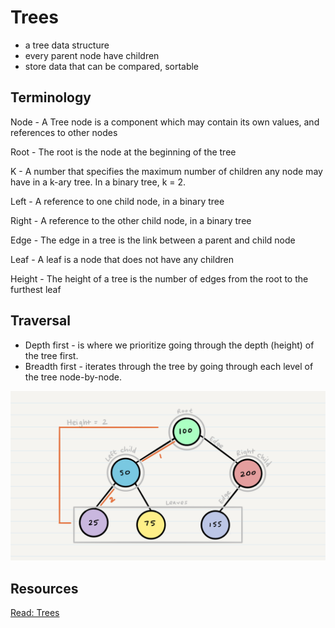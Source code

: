 # Trees

- a tree data structure
- every parent node have children
- store data that can be compared, sortable

## Terminology

Node - A Tree node is a component which may contain its own values, and references to other nodes

Root - The root is the node at the beginning of the tree

K - A number that specifies the maximum number of children any node may have in a k-ary tree. In a binary tree, k = 2.

Left - A reference to one child node, in a binary tree

Right - A reference to the other child node, in a binary tree

Edge - The edge in a tree is the link between a parent and child node

Leaf - A leaf is a node that does not have any children

Height - The height of a tree is the number of edges from the root to the furthest leaf

## Traversal

- Depth first - is where we prioritize going through the depth (height) of the tree first.
- Breadth first - iterates through the tree by going through each level of the tree node-by-node.

![Tree](../img/tree.png)

## Resources

[Read: Trees](https://codefellows.github.io/common_curriculum/data_structures_and_algorithms/Code_401/class-15/resources/Trees.html)
